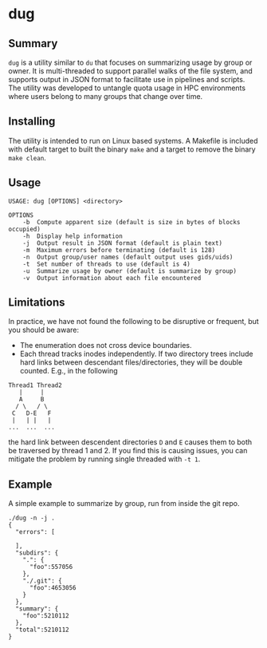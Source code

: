 # dug

## Summary
`dug` is a utility similar to `du` that focuses on summarizing usage by group or owner. It is multi-threaded to support parallel walks of the file system, and supports output in JSON format to facilitate use in pipelines and scripts. The utility was developed to untangle quota usage in HPC environments where users belong to many groups that change over time.

## Installing
The utility is intended to run on Linux based systems. A Makefile is included with default target to built the binary `make` and a target to remove the binary `make clean`.

## Usage
```
USAGE: dug [OPTIONS] <directory>

OPTIONS
    -b  Compute apparent size (default is size in bytes of blocks occupied)
    -h  Display help information
    -j  Output result in JSON format (default is plain text)
    -m  Maximum errors before terminating (default is 128)
    -n  Output group/user names (default output uses gids/uids)
    -t  Set number of threads to use (default is 4)
    -u  Summarize usage by owner (default is summarize by group)
    -v  Output information about each file encountered
```

## Limitations
In practice, we have not found the following to be disruptive or frequent, but you should be aware:

* The enumeration does not cross device boundaries.
* Each thread tracks inodes independently. If two directory trees include hard links between descendant files/directories, they will be double counted. E.g., in the following

```
Thread1 Thread2
   |     |
   A     B
  / \   / \
 C   D-E   F
 |   | |   |
...  ...  ...
```
the hard link between descendent directories `D` and `E` causes them to both be traversed by thread 1 and 2. If you find this is causing issues, you can mitigate the problem by running single threaded with `-t 1`.


## Example
A simple example to summarize by group, run from inside the git repo.

```
./dug -n -j .
{
  "errors": [

  ],
  "subdirs": {
    ".": {
      "foo":557056
    },
    "./.git": {
      "foo":4653056
    }
  },
  "summary": {
    "foo":5210112
  },
  "total":5210112
}
```
